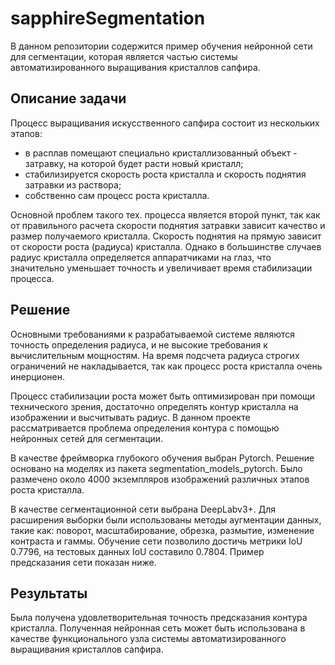 # sapphireSegmentation
В данном репозитории содержится пример обучения нейронной сети для сегментации, которая является частью системы автоматизированного выращивания кристаллов сапфира.

## Описание задачи
Процесс выращивания искусственного сапфира состоит из нескольких этапов: 
* в расплав помещают специально кристаллизованный объект - затравку, на которой будет расти новый кристалл;
* стабилизируется скорость роста кристалла и скорость поднятия затравки из раствора;
* собственно сам процесс роста кристалла.

Основной проблем такого тех. процесса является второй пункт, так как от правильного расчета скорости поднятия затравки зависит качество и размер получаемого кристалла.
Скорость поднятия на прямую зависит от скорости роста (радиуса) кристалла. Однако в большинстве случаев радиус кристалла определяется аппаратчиками на глаз, что значительно уменьшает точность и увеличивает время стабилизации процесса.

## Решение
Основными требованиями к разрабатываемой системе являются точность определения радиуса, и не высокие требования к вычислительным мощностям. На время подсчета радиуса строгих ограничений не накладывается, так как процесс роста кристалла очень инерционен.

Процесс стабилизации роста может быть оптимизирован при помощи технического зрения, достаточно определять контур кристалла на изображении и высчитывать радиус. В данном проекте рассматривается проблема определения контура с помощью нейронных сетей для сегментации.

В качестве фреймворка глубокого обучения выбран Pytorch. Решение основано на моделях из пакета segmentation_models_pytorch. Было размечено около 4000 экземпляров изображений различных этапов роста кристалла.

В качестве сегментационной сети выбрана DeepLabv3+. Для расширения выборки были использованы методы аугментации данных, такие как: поворот, масштабирование, обрезка, размытие, изменение контраста и гаммы. Обучение сети позволило достичь метрики IoU 0.7796, на тестовых данных IoU составило 0.7804. Пример предсказания сети показан ниже.

## Результаты
Была получена удовлетворительная точность предсказания контура кристалла. Полученная нейронная сеть может быть использована в качестве функционального узла системы автоматизированного выращивания кристаллов сапфира.

